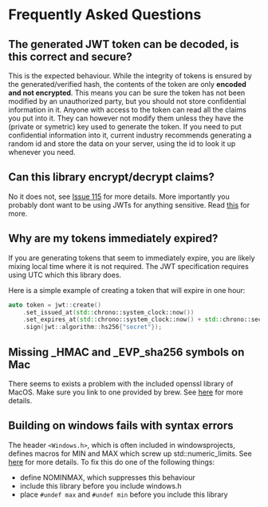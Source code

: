 # Frequently Asked Questions

## The generated JWT token can be decoded, is this correct and secure?

This is the expected behaviour. While the integrity of tokens is ensured by the generated/verified hash,
the contents of the token are only **encoded and not encrypted**. This means you can be sure the token
has not been modified by an unauthorized party, but you should not store confidential information in it. 
Anyone with access to the token can read all the claims you put into it. They can however not modify
them unless they have the (private or symetric) key used to generate the token. If you need to put
confidential information into it, current industry recommends generating a random id and store the data on your
server, using the id to look it up whenever you need.

## Can this library encrypt/decrypt claims?

No it does not, see [Issue 115](https://github.com/Thalhammer/jwt-cpp/issues/115) for more details.
More importantly you probably dont want to be using JWTs for anything sensitive. Read [this](https://stackoverflow.com/a/43497242/8480874)
for more.

## Why are my tokens immediately expired?

If you are generating tokens that seem to immediately expire, you are likely mixing local time where it is not required. The JWT specification
requires using UTC which this library does.

Here is a simple example of creating a token that will expire in one hour:

```cpp
auto token = jwt::create()
    .set_issued_at(std::chrono::system_clock::now())
    .set_expires_at(std::chrono::system_clock::now() + std::chrono::seconds{3600})
    .sign(jwt::algorithm::hs256{"secret"});
```

## Missing \_HMAC and \_EVP_sha256 symbols on Mac

There seems to exists a problem with the included openssl library of MacOS. Make sure you link to one provided by brew.
See [here](https://github.com/Thalhammer/jwt-cpp/issues/6) for more details.

## Building on windows fails with syntax errors

The header `<Windows.h>`, which is often included in windowsprojects, defines macros for MIN and MAX which screw up std::numeric_limits.
See [here](https://github.com/Thalhammer/jwt-cpp/issues/5) for more details. To fix this do one of the following things:

* define NOMINMAX, which suppresses this behaviour
* include this library before you include windows.h
* place `#undef max` and `#undef min` before you include this library
